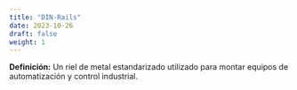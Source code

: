 ```yaml
---
title: "DIN-Rails"
date: 2023-10-26
draft: false
weight: 1
---
```


**Definición:** Un riel de metal estandarizado utilizado para montar equipos de automatización y control industrial.
